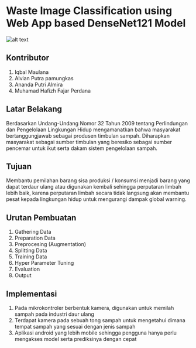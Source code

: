 # Waste Image Classification using Web App based DenseNet121 Model

![alt text](https://drive.google.com/file/d/1DiYZ7iJ_wgtC_dW1QwKk05Yb_Gcbtsai/view?usp=sharing)

## Kontributor
1. Iqbal Maulana
2. Alvian Putra pamungkas
3. Ananda Putri Almira
4. Muhamad Hafizh Fajar Perdana

## Latar Belakang
Berdasarkan Undang-Undang Nomor 32 Tahun 2009 tentang Perlindungan dan Pengelolaan Lingkungan Hidup mengamanatkan bahwa masyarakat bertanggungjawab sebagai produsen timbulan sampah. Diharapkan masyarakat sebagai sumber timbulan yang beresiko sebagai sumber pencemar untuk ikut serta dakam sistem pengelolaan sampah.

## Tujuan 
Membantu pemilahan barang sisa produksi / konsumsi menjadi barang yang dapat terdaur ulang atau digunakan kembali sehingga perputaran limbah lebih baik, karena perputaran limbah secara tidak langsung akan membantu pesat kepada lingkungan hidup untuk mengurangi dampak global warning.

## Urutan Pembuatan
1. Gathering Data
2. Preparation Data
3. Preprocesing (Augmentation)
4. Splitting Data
5. Training Data
6. Hyper Parameter Tuning
7. Evaluation
8. Output

## Implementasi
1. Pada mikrokontroler berbentuk kamera, digunakan untuk memilah sampah pada industri daur ulang
2. Terdapat kamera pada sebuah tong sampah untuk mengetahui dimana tempat sampah yang sesuai dengan jenis sampah
3. Aplikasi android yang lebih mobile sehingga pengguna hanya perlu mengakses model serta prediksinya dengan cepat

